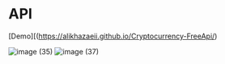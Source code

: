 # API
[Demo][(https://alikhazaeii.github.io/Cryptocurrency-FreeApi/)

![image (35)](https://github.com/user-attachments/assets/68ca6a85-773a-4431-8218-6d607898eba7)
![image (37)](https://github.com/user-attachments/assets/680d39eb-a6d4-4424-abfa-0f68f2d8ec53)
